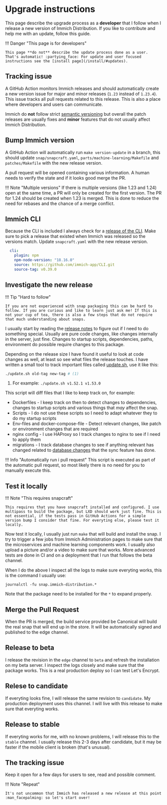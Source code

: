 # Upgrade instructions

This page describe the upgrade process as a **developer** that I follow when I release a new version of Immich Distribution. If you like to contribute and help me with an update, follow this guide.

!!! Danger "This page is for developers"

    This page **do not** describe the update process done as a user. That's automatic! :partying_face: For update and user focused instructions see the [install page](/install/#updates).

## Tracking issue

A GitHub Action monitors Immich releases and should automatically create a new version issue for major and minor releases (`1.23` instead of `1.23.4`). This issue tracks all pull requests related to this release. This is also a place where developers and users can communicate.

Immich do **not** follow strict [semantic versioning](https://semver.org/) but overall the patch releases are usually fixes and **minor** features that do not usually affect Immich Distribution.

## Bump Immich version

A GitHub Action will automatically run `make version-update` in a branch, this should update  `snap/snapcraft.yaml`, `parts/machine-learning/Makefile` and `patches/Makefile` with the new release version.

A pull request will be opened containing various information. A human needs to verify the state and if it looks good merge the PR.

!!! Note "Multiple versions"
    If there is multiple versions (like 1.23 and 1.24) open at the same time, a PR will only be created for the first version. The PR for 1.24 should be created when 1.23 is merged. This is done to reduce the need for rebases and the chance of a merge conflict.

## Immich CLI

Because the CLI is included I always check for a [release of the CLI](https://github.com/immich-app/CLI/releases). Make sure to pick a release that existed when Immich was released so the versions match. Update `snapcraft.yaml` with the new release version.

```yaml hl_lines="5"
  cli:
    plugin: npm
    npm-node-version: "18.16.0"
    source: https://github.com/immich-app/CLI.git
    source-tag: v0.39.0
```

## Investigate the new release

!!! Tip "Hard to follow"

    If you are not experienced with snap packaging this can be hard to follow. If you are curious and like to learn just ask me! If this is not your cup of tea, there is also a few steps that do not require that much understanding about snaps.

I usually start by reading the [release notes](https://github.com/immich-app/immich/releases) to figure out if I need to do something special. Usually are pure code changes, like changes internally in the server, just fine. Changes to startup scripts, dependencies, paths, environment do possible require changes to this package.

Depending on the release size I have found it useful to look at code changes as well, at least so see what files the release touches. I have written a small tool to track important files called [update.sh](https://github.com/nsg/immich-distribution/blob/master/update.sh), use it like this:

```bash title="Compare released versions"
./update.sh old-tag new-tag # (1)
```

1. For example: `./update.sh v1.52.1 v1.53.0`

This script will diff files that I like to keep track on, for example:

* Dockerfiles - I keep track on then to detect changes to dependencies, changes to startup scripts and various things that _may_ affect the snap.
* Scripts - I do not use these scripts so I need to adapt whatever they to do my startup scripts
* Env-files and docker-compose-file - Detect relevant changes, like patch or environment changes that are required
* nginx config - I use HAProxy so I track changes to nginx to see if I need to apply them
* migrations - I track database changes to see if anything relevant has changed related to [database changes](https://github.com/nsg/immich-distribution/blob/master/src/etc/modify-db.sql) that the sync feature has done.

!!! Info "Automatically run i pull request"
    This script is executed as part of the automatic pull request, so most likely there is no need for you to manually execute this.

## Test it locally

!!! Note "This requires snapcraft"

    This requires that you have snapcraft installed and configured. I use multipass to build the package, but LXD should work just fine. This is not essential, if the tests pass in GitHub Actions for a simple version bump I consider that fine. For everyting else, please test it locally.

Now test it locally, I usually just run `make` that will build and install the snap. I try to trigger a few jobs from Immich Administration pages to make sure that the microservices and machine learning components work. I usually also upload a picture and/or a video to make sure that works. More advanced tests are done in CI and on a deployment that I run that follows the beta channel.

When I do the above I inspect all the logs to make sure everyting works, this is the command I usually use:

```
journalctl -fu snap.immich-distribution.*
```

Note that the package need to be installed for the `*` to expand properly.

## Merge the Pull Request

When the PR is merged, the build service provided be Canonical will build the real snap that will end up in the store. It will be automatically signed and published to the edge channel.

## Release to beta

I release the revision in the `edge` channel to `beta` and refresh the installation on my beta server. I inspect the logs closely and make sure that the package works. This is a real production deploy so I can test Let's Encrypt.

## Relese to candidate

If everyting looks fine, I will release the same revision to `candidate`. My production deployment uses this channel. I will live with this release to make sure that everyting works.

## Release to stable

If everyting works for me, with no known problems, I will release this to the `stable` channel. I usually release this 2-3 days after candidate, but it may be faster if the mobile client is broken (that's unusual).

## The tracking issue

Keep it open for a few days for users to see, read and possible comment.

!!! Note "Repeat"

    It's not uncommon that Immich has released a new release at this point :man_facepalming: so let's start over!
